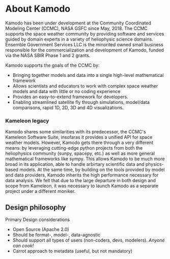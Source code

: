 # About Kamodo

Kamodo has been under development at the Community Coordinated Modeling Center (CCMC), NASA GSFC since May, 2018. The CCMC supports the space weather community by providing software and services guided by domain experts in a variety of heliophysic science domains. Ensemble Government Services LLC is the minorited owned small business responsible for the commercialization and development of Kamodo, funded via the NASA SBIR Phase 1 and 2 grants. 

Kamodo supports the goals of the CCMC by:

* Bringing together models and data into a single high-level mathematical framework
* Allows scientists and educators to work with complex space weather models and data with little or no coding experience
* Provides an easy-to-extend framework for developers. 
* Enabling streamlined satellite fly through simulations, model/data comparisons, rapid 1D, 2D, 3D and 4D visualizations. 

### Kameleon legacy

Kamodo shares some similarities with its predecessor, the CCMC's Kameleon Software Suite, insofaras it provides a unified API for space weather models. However, Kamodo gets there through a very different means: by leveraging cutting-edge python projects from both the heliophysics community (sunpy, spacepy, etc.) as well as more general mathematical frameworks like sympy. This allows Kamodo to be much more broad in its application, able to handle arbirtary scientific data and physics-based models. At the same time, by  building on the tools provided by model and data providers, Kamodo inherits the high performance necessary for data analysis. We felt that due to the large departure in both design and scope from Kameleon, it was necessary to launch Kamodo as a separate project under a different moniker.

## Design philosophy

Primary Design considerations

* Open Source (Apache 2.0)
* Should be format-, model-, data-agnostic
* Should support all types of users (non-coders, devs, modelers). *Anyone can cook!*
* Carrot approach to metadata (useful, but not mandatory)
